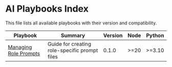 # AI Playbooks Index

This file lists all available playbooks with their version and compatibility.

| Playbook | Summary | Version | Node | Python |
|---|---|---|---|---|
| [Managing Role Prompts](role-prompts.md) | Guide for creating role-specific prompt files | 0.1.0 | >=20 | >=3.10 |